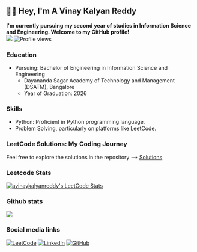 ## 👨‍💻 Hey,  I'm A Vinay Kalyan Reddy  
**I'm currently pursuing my second year of studies in Information Science and Engineering. Welcome to my GitHub profile!**  
![](http://github-profile-summary-cards.vercel.app/api/cards/profile-details?username=avinaykalyanreddy&theme=dark)   ![Profile views](https://komarev.com/ghpvc/?username=avinaykalyanreddy&color=red)

### Education

- Pursuing: Bachelor of Engineering in Information Science and Engineering
  - Dayananda Sagar Academy of Technology and Management (DSATM), Bangalore
  - Year of Graduation: 2026

### Skills

- Python: Proficient in Python programming language.
- Problem Solving, particularly on platforms like LeetCode.

### LeetCode Solutions: My Coding Journey
   Feel free to explore the solutions in the repository --> [Solutions](https://github.com/avinaykalyanreddy/Leetcode-Solution)




### Leetcode Stats
[![avinaykalyanreddy's LeetCode Stats](https://leetcode-stats.vercel.app/api?username=avinaykalyanreddy&theme=dark)](https://github.com/JeremyTsaii/leetcode-stats)  

###  Github stats
![](http://github-profile-summary-cards.vercel.app/api/cards/stats?username=avinaykalyanreddy&theme=dark)

### Social media links
[![LeetCode](https://img.shields.io/badge/LeetCode-Profile-orange?style=flat-square&logo=leetcode)](https://leetcode.com/avinaykalyanreddy/)
[![LinkedIn](https://img.shields.io/badge/LinkedIn-Profile-blue?style=flat-square&logo=linkedin)](https://www.linkedin.com/in/a-vinay-kalyan-reddy-940077265/)
[![GitHub](https://img.shields.io/badge/GitHub-Follow-black?style=flat-square&logo=github)](https://github.com/avinaykalyanreddy/)



